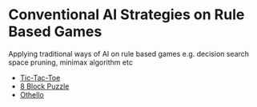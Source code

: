 # Conventional AI Strategies on Rule Based Games

Applying traditional ways of AI on rule based games e.g. decision search space pruning, minimax algorithm etc

* [Tic-Tac-Toe](https://github.com/mrincs/Conventional-AI-Strategies-on-Games/tree/master/Tic-Tac-Toe)
* [8 Block Puzzle](https://github.com/mrincs/Conventional-AI-Strategies-on-Games/tree/master/8-Block%20Puzzle)
* [Othello](https://github.com/mrincs/Conventional-AI-Strategies-on-Games/tree/master/Othello)
